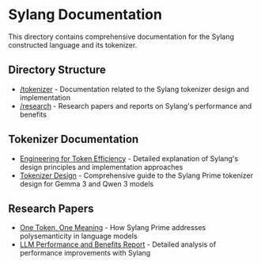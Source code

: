 # Sylang Documentation

This directory contains comprehensive documentation for the Sylang constructed language and its tokenizer.

## Directory Structure

- [/tokenizer](tokenizer/) - Documentation related to the Sylang tokenizer design and implementation
- [/research](research/) - Research papers and reports on Sylang's performance and benefits

## Tokenizer Documentation

- [Engineering for Token Efficiency](tokenizer/engineering-for-token-efficiency.md) - Detailed explanation of Sylang's design principles and implementation approaches
- [Tokenizer Design](tokenizer/tokenizer-design.md) - Comprehensive guide to the Sylang Prime tokenizer design for Gemma 3 and Qwen 3 models

## Research Papers

- [One Token, One Meaning](research/one-token-one-meaning.md) - How Sylang Prime addresses polysemanticity in language models
- [LLM Performance and Benefits Report](research/Sylang%20Prime_%20LLM%20Performance%20and%20Benefits%20Report.pdf) - Detailed analysis of performance improvements with Sylang
